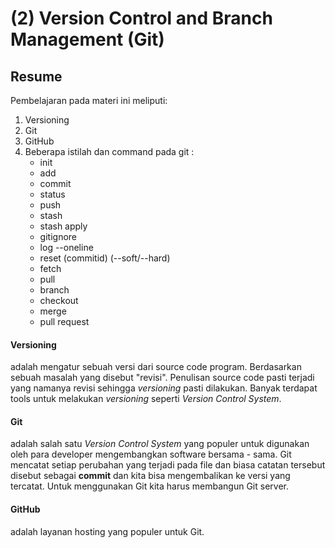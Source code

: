 # (2) Version Control and Branch Management (Git)
## Resume
Pembelajaran pada materi ini meliputi:
1. Versioning
2. Git
3. GitHub
4. Beberapa istilah dan command pada git :
    - init
    - add
    - commit
    - status
    - push
    - stash
    - stash apply
    - gitignore
    - log --oneline
    - reset (commitid) (--soft/--hard)
    - fetch
    - pull
    - branch
    - checkout
    - merge
    - pull request
  
#### Versioning
adalah mengatur sebuah versi dari source code program. Berdasarkan sebuah masalah yang disebut "revisi". Penulisan source code pasti terjadi yang namanya revisi sehingga *versioning* pasti dilakukan. Banyak terdapat tools untuk melakukan *versioning* seperti *Version Control System*.
  
#### Git
adalah salah satu *Version Control System* yang populer untuk digunakan oleh para developer mengembangkan software bersama - sama. Git mencatat setiap perubahan yang terjadi pada file dan biasa catatan tersebut disebut sebagai **commit** dan kita bisa mengembalikan ke versi yang tercatat. Untuk menggunakan Git kita harus membangun Git server.

#### GitHub
adalah layanan hosting yang populer untuk Git.

